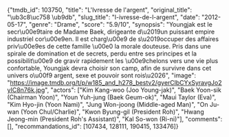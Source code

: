 {"tmdb_id": 103750, "title": "L'Ivresse de l'argent", "original_title": "\ub3c8\uc758 \ub9db", "slug_title": "l-ivresse-de-l-argent", "date": "2012-05-17", "genre": "Drame", "score": "5.9/10", "synopsis": "Youngjak est le secr\u00e9taire de Madame Baek, dirigeante d\u2019un puissant empire industriel cor\u00e9en. Il est charg\u00e9 de s\u2019occuper des affaires priv\u00e9es de cette famille \u00e0 la morale douteuse. Pris dans une spirale de domination et de secrets, perdu entre ses principes et la possibilit\u00e9 de gravir rapidement les \u00e9chelons vers une vie plus confortable, Youngjak devra choisir son camp, afin de survivre dans cet univers o\u00f9 argent, sexe et pouvoir sont rois\u2026", "image": "https://image.tmdb.org/t/p/w185_and_h278_bestv2/gyerClbCYxSyravgJo2yIC8n76k.jpg", "actors": ["Kim Kang-woo (Joo Young-jak)", "Baek Yoon-sik (Chairman Yoon)", "Youn Yuh-jung (Baek Geum-ok)", "Maui Taylor (Eva)", "Kim Hyo-jin (Yoon Nami)", "Jung Won-joong (Middle-aged Man)", "On Ju-wan (Yoon Chul/Charlie)", "Kwon Byung-gil (President Roh)", "Hwang Jeong-min (President Roh's Assistant)", "Kal So-won (Ri-ni)"], "comments": [], "recommandations_id": [107434, 128111, 190415, 133476]}
